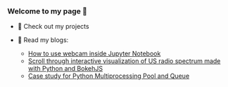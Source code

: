 ### Welcome to my page 👋

- 🌟 Check out my projects

- 📓 Read my blogs:
  - [How to use webcam inside Jupyter Notebook](https://medium.com/@kostal91/displaying-real-time-webcam-stream-in-ipython-at-relatively-high-framerate-8e67428ac522)
  - [Scroll through interactive visualization of US radio spectrum made with Python and BokehJS](https://taletskiy.com/posts/bokeh-radio-spectrum/)
  - [Case study for Python Multiprocessing Pool and Queue](https://taletskiy.com/posts/python-pool-limited-queue-processing/)

<!--
**ktaletsk/ktaletsk** is a ✨ _special_ ✨ repository because its `README.md` (this file) appears on your GitHub profile.

Here are some ideas to get you started:

- 🔭 I’m currently working on ...
- 🌱 I’m currently learning ...
- 👯 I’m looking to collaborate on ...
- 🤔 I’m looking for help with ...
- 💬 Ask me about ...
- 📫 How to reach me: ...
- 😄 Pronouns: ...
- ⚡ Fun fact: ...
-->
